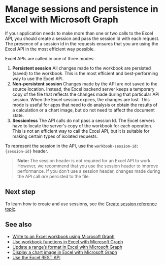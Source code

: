 # Manage sessions and persistence in Excel with Microsoft Graph

If your application needs to make more than one or two calls to the Excel API, you should create a session and pass the session Id with each request. The presence of a session Id in the requests ensures that you are using the Excel API in the most efficient way possible.

Excel APIs are called in one of three modes:

1. **Persistent session**  All changes made to the workbook are persisted (saved) to the workbook. This is the most efficient and best-performing way to use the Excel API.
2. **Non-persistent session**  Changes made by the API are not saved to the source location. Instead, the Excel backend server keeps a temporary copy of the file that reflects the changes made during that particular API session. When the Excel session expires, the changes are lost. This mode is useful for apps that need to do analysis or obtain the results of a calculation or a chart image, but do not need to affect the document state.
3. **Sessionless**  The API calls do not pass a session Id. The Excel servers have to locate the server's copy of the workbook for each operation. This is not an efficient way to call the Excel API, but it is suitable for making certain types of isolated requests.

To represent the session in the API, use the `workbook-session-id: {session-id}` header.

>**Note:** The session header is not required for an Excel API to work. However, we recommend that you use the session header to improve performance. If you don't use a session header, changes made during the API call _are_ persisted to the file.  

## Next step
To learn how to create and use sessions, see the [Create session reference topic](/graph/api/workbook-createsession?view=graph-rest-1.0).

## See also
* [Write to an Excel workbook using Microsoft Graph](excel-write-to-workbook.md)
* [Use workbook functions in Excel with Microsoft Graph](excel-use-functions.md)
* [Update a range’s format in Excel with Microsoft Graph](excel-update-range-format.md)
* [Display a chart image in Excel with Microsoft Graph](excel-display-chart-image.md)
* [Use the Excel REST API](/graph/api/resources/excel?view=graph-rest-1.0)
